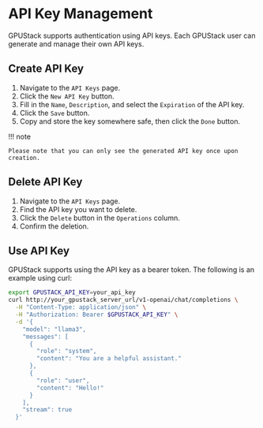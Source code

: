 # API Key Management

GPUStack supports authentication using API keys. Each GPUStack user can generate and manage their own API keys.

## Create API Key

1. Navigate to the `API Keys` page.
2. Click the `New API Key` button.
3. Fill in the `Name`, `Description`, and select the `Expiration` of the API key.
4. Click the `Save` button.
5. Copy and store the key somewhere safe, then click the `Done` button.

!!! note

    Please note that you can only see the generated API key once upon creation.

## Delete API Key

1. Navigate to the `API Keys` page.
2. Find the API key you want to delete.
3. Click the `Delete` button in the `Operations` column.
4. Confirm the deletion.

## Use API Key

GPUStack supports using the API key as a bearer token. The following is an example using curl:

```bash
export GPUSTACK_API_KEY=your_api_key
curl http://your_gpustack_server_url/v1-openai/chat/completions \
  -H "Content-Type: application/json" \
  -H "Authorization: Bearer $GPUSTACK_API_KEY" \
  -d '{
    "model": "llama3",
    "messages": [
      {
        "role": "system",
        "content": "You are a helpful assistant."
      },
      {
        "role": "user",
        "content": "Hello!"
      }
    ],
    "stream": true
  }'
```
